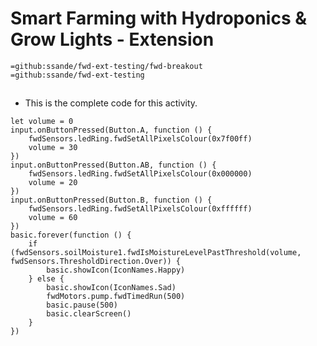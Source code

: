# Smart Farming with Hydroponics & Grow Lights - Extension
```package
=github:ssande/fwd-ext-testing/fwd-breakout
=github:ssande/fwd-ext-testing
```
## 
* This is the complete code for this activity.
```template
let volume = 0
input.onButtonPressed(Button.A, function () {
    fwdSensors.ledRing.fwdSetAllPixelsColour(0x7f00ff)
    volume = 30
})
input.onButtonPressed(Button.AB, function () {
    fwdSensors.ledRing.fwdSetAllPixelsColour(0x000000)
    volume = 20
})
input.onButtonPressed(Button.B, function () {
    fwdSensors.ledRing.fwdSetAllPixelsColour(0xffffff)
    volume = 60
})
basic.forever(function () {
    if (fwdSensors.soilMoisture1.fwdIsMoistureLevelPastThreshold(volume, fwdSensors.ThresholdDirection.Over)) {
        basic.showIcon(IconNames.Happy)
    } else {
        basic.showIcon(IconNames.Sad)
        fwdMotors.pump.fwdTimedRun(500)
        basic.pause(500)
        basic.clearScreen()
    }
})
```
